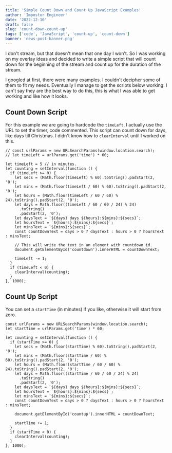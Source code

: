 ```yaml
---
title: 'Simple Count Down and Count Up JavaScript Examples'
author: 'Impostor Engineer'
date: '2022-12-10'
draft: false
slug: 'count-down-count-up'
tags: ['code', 'JavaScript', 'count-up', 'count-down']
banner: 'news-post-banner.png'
---
```


I don't stream, but that doesn't mean that one day I won't. So I was working on my overlay ideas and decided to write a simple script that will count down for the beginning of the stream and count up for the duration of the stream.

I googled at first, there were many examples. I couldn't decipher some of them to fit my needs. Eventually I manage to get the scripts below working. I can't say they are the best way to do this, this is what I was able to get working and like how it looks.

## Count Down Script

For this example we are going to hardcode the `timeLeft`, I actually use the URL to set the timer, code commented. This script can count down for days, like days till Christmas. I didn't know how to `clearInterval` until I worked on this.

```JS
// const urlParams = new URLSearchParams(window.location.search);
// let timeLeft = urlParams.get('time') * 60;

let timeLeft = 5 // in minutes.
let counting = setInterval(function () {
  if (timeLeft >= 0) {
    let secs = (Math.floor(timeLeft) % 60).toString().padStart(2, '0');
    let mins = (Math.floor(timeLeft / 60) % 60).toString().padStart(2, '0');
    let hours = (Math.floor(timeLeft / 60 / 60) % 24).toString().padStart(2, '0');
    let days = Math.floor((timeLeft / 60 / 60 / 24) % 24)
      .toString()
      .padStart(2, '0');
    let daysText = `${days} days ${hours}:${mins}:${secs}`;
    let hoursText = `${hours}:${mins}:${secs}`;
    let minsText = `${mins}:${secs}`;
    const countDownText = days > 0 ? daysText : hours > 0 ? hoursText : minsText;

    // This will write the text in an element with countdown id.
    document.getElementById('countdown').innerHTML = countDownText;

    timeLeft -= 1;
  }
  if (timeLeft < 0) {
    clearInterval(counting);
  }
}, 1000);
```

## Count Up Script

You can set a `startTime` (in minutes) if you like, otherwise it will start from zero.

```JS
const urlParams = new URLSearchParams(window.location.search);
let startTime = urlParams.get('time') * 60;

let counting = setInterval(function () {
  if (startTime >= 0) {
    let secs = (Math.floor(startTime) % 60).toString().padStart(2, '0');
    let mins = (Math.floor(startTime / 60) % 60).toString().padStart(2, '0');
    let hours = (Math.floor(startTime / 60 / 60) % 24).toString().padStart(2, '0');
    let days = Math.floor((startTime / 60 / 60 / 24) % 24)
      .toString()
      .padStart(2, '0');
    let daysText = `${days} days ${hours}:${mins}:${secs}`;
    let hoursText = `${hours}:${mins}:${secs}`;
    let minsText = `${mins}:${secs}`;
    const countDownText = days > 0 ? daysText : hours > 0 ? hoursText : minsText;

    document.getElementById('countup').innerHTML = countDownText;

    startTime += 1;
  }
  if (startTime < 0) {
    clearInterval(counting);
  }
}, 1000);
```

